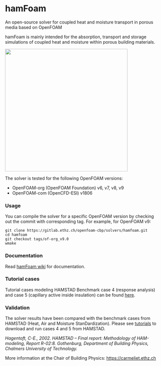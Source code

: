 # hamFoam

An open-source solver for coupled heat and moisture transport in porous media based on OpenFOAM

hamFoam is mainly intended for the absorption, transport and storage simulations of coupled heat and moisture within porous building materials.

<img src="https://carmeliet.ethz.ch/research/downloads/coupled-heat-and-moisture-transport-solver-for-openfoam/_jcr_content/par/fullwidthimage/image.imageformat.fullwidth.1496181206.png"  width="400">

The solver is tested for the following OpenFOAM versions:

* OpenFOAM-org (OpenFOAM Foundation) v6, v7, v8, v9 
* OpenFOAM-com (OpenCFD-ESI) v1806

### Usage

You can compile the solver for a specific OpenFOAM version by checking out the commit with corresponding tag. For example, for OpenFOAM v9:

	git clone https://gitlab.ethz.ch/openfoam-cbp/solvers/hamfoam.git
	cd hamfoam
	git checkout tags/of-org_v9.0
	wmake

### Documentation

Read [hamFoam wiki](https://gitlab.ethz.ch/openfoam-cbp/solvers/hamfoam/-/wikis/home) for documentation.

### Tutorial cases

Tutorial cases modeling HAMSTAD Benchmark case 4 (response analysis) and case 5 (capillary active inside insulation) can be found [here](https://gitlab.ethz.ch/openfoam-cbp/tutorials/hamfoam).

### Validation

The solver results have been compared with the benchmark cases from HAMSTAD (Heat, Air and Moisture StanDardization). Please see [tutorials](https://gitlab.ethz.ch/openfoam-cbp/tutorials/hamfoam) to download and run cases 4 and 5 from HAMSTAD.

<i>Hagentoft, C-E., 2002. HAMSTAD – Final report: Methodology of HAM-​modeling,
Report R-​02:8. Gothenburg, Department of Building Physics, Chalmers University
of Technology.</i>

More information at the Chair of Building Physics: https://carmeliet.ethz.ch
